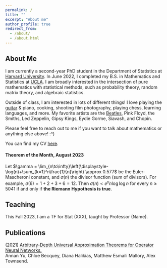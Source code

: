 ```yaml
---
permalink: /
title: ""
excerpt: "About me"
author_profile: true
redirect_from: 
  - /about/
  - /about.html
---
```

## About Me

I am currently a second-year PhD student in the Department of Statistics at [Harvard University](https://statistics.fas.harvard.edu/). In June 2022, I completed my B.S. in Mathematics and Statistics at [UCLA](https://ww3.math.ucla.edu/). I am broadly interested in the intersection of pure mathematics with statistical methods, such as probability theory, random matrix theory, and algebraic statistics.

Outside of class, I am interested in lots of different things! I love playing the [guitar](https://mattesmaili.github.io/files/guitar.png) & piano, cooking, shooting film photography, playing chess, learning languages, and more. My favorite artists are the [Beatles](https://open.spotify.com/playlist/07ZKf7841juhmGlI6LMfBd?si=4511ac89f1d14618), Pink Floyd, the Smiths, Led Zeppelin, Gipsy Kings, Eydie Gorme, Siavash, and Chopin.

Please feel free to reach out to me if you want to talk about mathematics or anything else above! :^)

You can find my CV [here](https://mattesmaili.github.io/files/Matthew_Resume.pdf).

#### Theorem of the Month, August 2023

Let $\gamma = \lim_{n\to\infty}\left(\displaystyle-\log(n)+\sum_{k=1}^n\frac{1}{n}\right) \approx 0.577$ be the Euler-Mascheroni constant, and $\sigma(n)$ the divisor function (sum of divisors). For example, $\sigma(6) = 1 + 2 + 3 + 6 = 12$. Then $\sigma(n) < e^{\gamma}n\log\log n$ for every $n \geq 5041$ if and only if **the Riemann Hypothesis is true**.

## Teaching

This Fall 2023, I am a TF for Stat (XXX), taught by Professor (Name).

## Publications

(2021) [Arbitrary-Depth Universal Approximation Theorems for Operator Neural Networks.](https://arxiv.org/abs/2109.11354)  
Annan Yu, Chloe Becquey, Diana Halikias, Matthew Esmaili Mallory, Alex Townsend.

